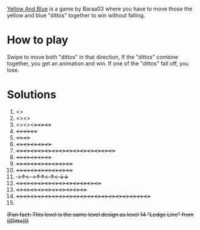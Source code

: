 [Yellow And Blue](https://play.fancade.com/61630DBCB805C7B8) is a game by Baraa03  where you have to move those the yellow and blue "dittos" together to win without falling.

# How to play
Swipe to move both "dittos" in that direction, If the "dittos" combine together, you get an animation and win. If one of the "dittos" fall off, you lose.

# Solutions

1. <<E>>
2. <<N>><<W>>
3. <<W>><<N>><<S>><<E>><<E>>
4. <<S>><<N>><<E>>
5. <<N>><<S>>
6. <<N>><<S>><<E>><<S>><<W>>
7. <<N>><<W>><<W>><<N>><<W>><<S>><<E>><<S>><<S>><<W>><<W>><<W>><<W>><<W>>
8. <<N>><<E>><<S>><<W>><<N>>
9. <<N>><<E>><<E>><<S>><<S>><<S>><<W>><<N>>
10. <<E>><<E>><<S>><<E>><<E>><<N>><<W>><<W>>
11. →↑←→↑↑←↑←↓↓
12. <<N>><<E>><<E>><<E>><<W>><<W>><<S>><<S>><<W>><<W>><<S>><<S>>
13. <<N>><<N>><<E>><<S>><<S>><<E>><<W>><<W>><<N>><<N>>
14. <<W>><<W>><<N>><<E>><<E>><<S>><<E>><<E>><<N>><<E>><<S>><<W>><<W>><<W>><<W>><<W>><<N>><<E>><<E>>
15.
(Fan fact: This level is the same level design as level 14 "Ledge Line" from [[Ditto]])